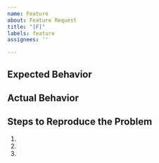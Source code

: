 ```yaml
---
name: Feature
about: Feature Request
title: "[F]"
labels: feature
assignees: ''

---
```


## Expected Behavior


## Actual Behavior


## Steps to Reproduce the Problem

  1.
  1.
  1.
